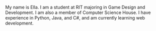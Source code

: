 My name is Ella. I am a student at RIT majoring in Game Design and Development.
I am also a member of Computer Science House.
I have experience in Python, Java, and C#, and am currently learning web development.

